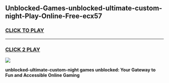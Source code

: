 
## Unblocked-Games-unblocked-ultimate-custom-night-Play-Online-Free-ecx57
<h3>
<a href="https://premium76.site?title=unblocked-ultimate-custom-night&ref=26A">CLICK TO PLAY</a></h3>
<hr>

<h3>
<a href="https://premium76.site?title=unblocked-ultimate-custom-night&ref=26A">CLICK 2 PLAY</a>
  
</h3>

<a href="https://premium76.site?title=unblocked-ultimate-custom-night&ref=26A"><img src="https://clearcache.store/games.png"></a>


**unblocked-ultimate-custom-night games unblocked: Your Gateway to Fun and Accessible Online Gaming**

